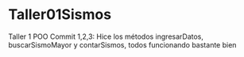 # Taller01Sismos
Taller 1 POO
Commit 1,2,3: Hice los métodos ingresarDatos, buscarSismoMayor y contarSismos, todos funcionando bastante bien
